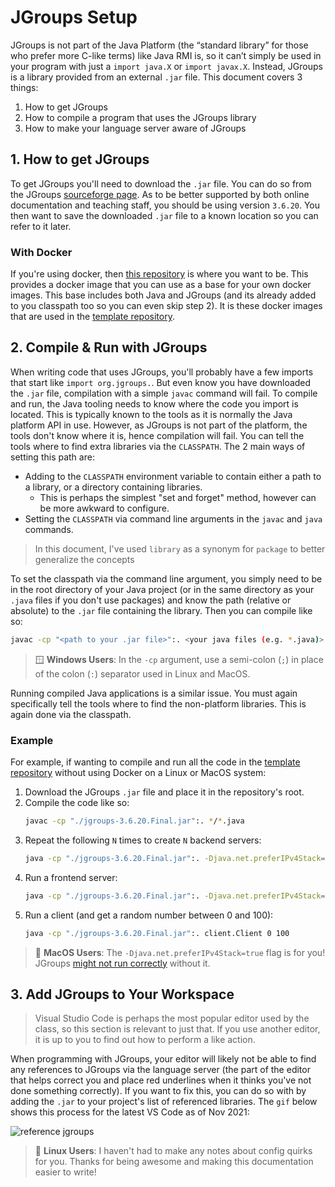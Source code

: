 # JGroups Setup

JGroups is not part of the Java Platform (the “standard library” for those who prefer more C-like terms) like Java RMI is, so it can’t simply be used in your program with just a `import java.X` or `import javax.X`. Instead, JGroups is a library provided from an external `.jar` file. This document covers 3 things:
  1. How to get JGroups
  2. How to compile a program that uses the JGroups library
  3. How to make your language server aware of JGroups

## 1. How to get JGroups

To get JGroups you'll need to download the `.jar` file. You can do so from the JGroups [sourceforge page](https://sourceforge.net/projects/javagroups/files/JGroups/). As to be better supported by both online documentation and teaching staff, you should be using version `3.6.20`. You then want to save the downloaded `.jar` file to a known location so you can refer to it later.

### With Docker

If you're using docker, then [this repository](https://github.com/scc311/jgroups-base-image) is where you want to be. This provides a docker image that you can use as a base for your own docker images. This base includes both Java and JGroups (and its already added to you classpath too so you can even skip step 2). It is these docker images that are used in the [template repository](https://github.com/scc311/jgroups-template).

## 2. Compile & Run with JGroups

When writing code that uses JGroups, you'll probably have a few imports that start like `import org.jgroups.`. But even know you have downloaded the `.jar` file, compilation with a simple `javac` command will fail. To compile and run, the Java tooling needs to know where the code you import is located. This is typically known to the tools as it is normally the Java platform API in use. However, as JGroups is not part of the platform, the tools don't know where it is, hence compilation will fail. You can tell the tools where to find extra libraries via the `CLASSPATH`. The 2 main ways of setting this path are:

 - Adding to the `CLASSPATH` environment variable to contain either a path to a library, or a directory containing libraries.
   - This is perhaps the simplest "set and forget" method, however can be more awkward to configure.
 - Setting the `CLASSPATH` via command line arguments in the `javac` and `java` commands.

> In this document, I've used `library` as a synonym for `package` to better generalize the concepts

To set the classpath via the command line argument, you simply need to be in the root directory of your Java project (or in the same directory as your `.java` files if you don't use packages) and know the path (relative or absolute) to the `.jar` file containing the library. Then you can compile like so:

```bash
javac -cp "<path to your .jar file>":. <your java files (e.g. *.java)>
```
> 🪟    **Windows Users**: In the `-cp` argument, use a semi-colon (`;`) in place of the colon (`:`) separator used in Linux and MacOS.

Running compiled Java applications is a similar issue. You must again specifically tell the tools where to find the non-platform libraries. This is again done via the classpath.

### Example

For example, if wanting to compile and run all the code in the [template repository](https://github.com/scc311/jgroups-template) without using Docker on a Linux or MacOS system:
 1. Download the JGroups `.jar` file and place it in the repository's root.
 2. Compile the code like so:
    ```bash
    javac -cp "./jgroups-3.6.20.Final.jar":. */*.java
    ```
 3. Repeat the following `N` times to create `N` backend servers:
    ```bash
    java -cp "./jgroups-3.6.20.Final.jar":. -Djava.net.preferIPv4Stack=true -Djgroups.bind_addr=127.0.0.1 backend.Backend
    ```
 4. Run a frontend server:
    ```bash
    java -cp "./jgroups-3.6.20.Final.jar":. -Djava.net.preferIPv4Stack=true -Djgroups.bind_addr=127.0.0.1 frontend.Frontend
    ```
 5. Run a client (and get a random number between 0 and 100):
    ```bash
    java -cp "./jgroups-3.6.20.Final.jar":. client.Client 0 100
    ```

> 🍎    **MacOS Users**: The `-Djava.net.preferIPv4Stack=true` flag is for you! JGroups [might not run correctly](https://github.com/belaban/JGroups/wiki/Multicast-routing-on-Mac-OS) without it.


## 3. Add JGroups to Your Workspace

> Visual Studio Code is perhaps the most popular editor used by the class, so this section is relevant to just that. If you use another editor, it is up to you to find out how to perform a like action.

When programming with JGroups, your editor will likely not be able to find any references to JGroups via the language server (the part of the editor that helps correct you and place red underlines when it thinks you've not done something correctly). If you want to fix this, you can do so with by adding the `.jar` to your project's list of referenced libraries. The `gif` below shows this process for the latest VS Code as of Nov 2021:

![reference jgroups](./.assets/jgroups-reference.gif)

> 🐧  **Linux Users**: I haven't had to make any notes about config quirks for you. Thanks for being awesome and making this documentation easier to write!
